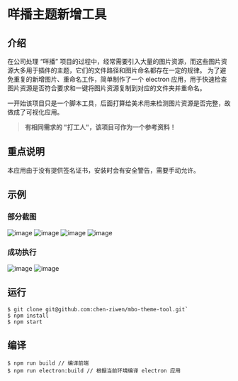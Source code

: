 # 咩播主题新增工具

## 介绍

在公司处理 “咩播” 项目的过程中，经常需要引入大量的图片资源，而这些图片资源大多用于插件的主题，它们的文件路径和图片命名都存在一定的规律。
为了避免重复的新增图片、重命名工作，简单制作了一个 electron 应用，用于快速检查图片资源是否符合要求和一键将图片资源复制到对应的文件夹并重命名。

一开始该项目只是一个脚本工具，后面打算给美术用来检测图片资源是否完整，故做成了可视化应用。

> **有相同需求的 "打工人"，该项目可作为一个参考资料！**

## 重点说明

本应用由于没有提供签名证书，安装时会有安全警告，需要手动允许。

## 示例

### 部分截图
![image](https://github.com/user-attachments/assets/c13e7b1a-67c5-4f97-88a2-d241d24e43e1)
![image](https://github.com/user-attachments/assets/bee2ab1e-c742-4f29-a41c-5e89840d755a)
![image](https://github.com/user-attachments/assets/25241b84-c53d-4778-b553-344bb466c53c)
![image](https://github.com/user-attachments/assets/f114aa5f-7532-4472-be1b-39ccdae0d75d)

### 成功执行
![image](https://github.com/user-attachments/assets/379859b4-8566-45ba-8887-94ec332e4d35)
![image](https://github.com/user-attachments/assets/2e13514b-a537-4264-a7a2-43d9b00eda9d)

## 运行

```git
$ git clone git@github.com:chen-ziwen/mbo-theme-tool.git`
$ npm install
$ npm start
```

## 编译

```git
$ npm run build // 编译前端
$ npm run electron:build // 根据当前环境编译 electron 应用
```
